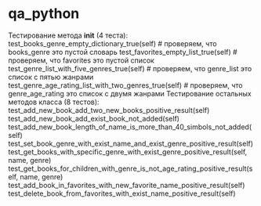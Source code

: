 # qa_python
Тестирование метода __init__ (4 теста):
test_books_genre_empty_dictionary_true(self)                # проверяем, что books_genre это пустой словарь
test_favorites_empty_list_true(self)                        # проверяем, что favorites это пустой список
test_genre_list_with_five_genres_true(self)                 # проверяем, что genre_list это список с пятью жанрами
test_genre_age_rating_list_with_two_genres_true(self)       # проверяем, что genre_age_rating это список с двумя жанрами
Тестирование остальных методов класса (8 тестов):
test_add_new_book_add_two_new_books_positive_result(self)
test_add_new_book_add_exist_book_not_added(self)
test_add_new_book_length_of_name_is_more_than_40_simbols_not_added(self)
test_set_book_genre_with_exist_name_and_exist_genre_positive_result(self)
test_get_books_with_specific_genre_with_exist_genre_positive_result(self, name, genre)
test_get_books_for_children_with_genre_is_not_age_rating_positive_result(self, name, genre)
test_add_book_in_favorites_with_new_favorite_name_positive_result(self)
test_delete_book_from_favorites_with_exist_name_positive_result(self)

